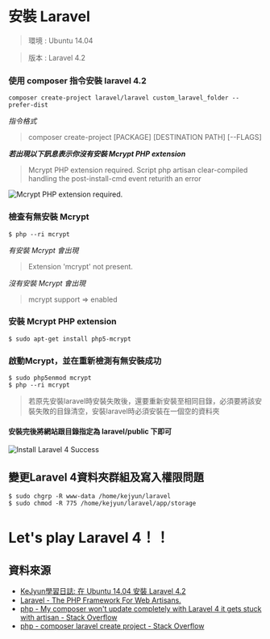 # 安裝 Laravel


> 環境 : Ubuntu 14.04

> 版本 : Laravel 4.2


### 使用 composer 指令安裝 laravel 4.2

```shell
composer create-project laravel/laravel custom_laravel_folder --prefer-dist
```

*指令格式*

> composer create-project [PACKAGE] [DESTINATION PATH] [--FLAGS]

***若出現以下訊息表示你沒有安裝 Mcrypt PHP extension***

> Mcrypt PHP extension required.
Script php artisan clear-compiled handling the post-install-cmd event returith an error

![Mcrypt PHP extension required.](http://3.bp.blogspot.com/-0ACOAXipmGc/U6me9xLiKzI/AAAAAAAAB18/KvX-_zxRBpw/s1600/2014-06-24_234025.png)

### 檢查有無安裝 Mcrypt

```shell
$ php --ri mcrypt
```

*有安裝 Mcrypt 會出現*

> Extension 'mcrypt' not present.

*沒有安裝 Mcrypt 會出現*

> mcrypt support => enabled

### 安裝 Mcrypt PHP extension


```shell
$ sudo apt-get install php5-mcrypt
```

### 啟動Mcrypt，並在重新檢測有無安裝成功


```shell
$ sudo php5enmod mcrypt
$ php --ri mcrypt
```

> 若原先安裝laravel時安裝失敗後，還要重新安裝至相同目錄，必須要將該安裝失敗的目錄清空，安裝laravel時必須安裝在一個空的資料夾

#### 安裝完後將網站跟目錄指定為 laravel/public 下即可

![Install Laravel 4 Success](http://1.bp.blogspot.com/-J741dYcYTzc/U6mfEgI3UQI/AAAAAAAAB2E/O2UydO3X8E0/s1600/2014-06-24_235035.png)


## 變更Laravel 4資料夾群組及寫入權限問題

```shell
$ sudo chgrp -R www-data /home/kejyun/laravel
$ sudo chmod -R 775 /home/kejyun/laravel/app/storage
```

# Let's play Laravel 4！！


## 資料來源
* [KeJyun學習日誌: 在 Ubuntu 14.04 安裝 Laravel 4.2](http://blog.kejyun.com/2014/06/Install-laravel4.2-on-ubuntu14.04.html)
* [Laravel - The PHP Framework For Web Artisans.](http://laravel.com/docs/installation)
* [php - My composer won't update completely with Laravel 4 it gets stuck with artisan - Stack Overflow](http://stackoverflow.com/questions/19775012/my-composer-wont-update-completely-with-laravel-4-it-gets-stuck-with-artisan?answertab=votes#tab-top)
* [php - composer laravel create project - Stack Overflow](http://stackoverflow.com/questions/18862160/composer-laravel-create-project)
